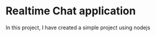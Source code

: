 <h1>Realtime Chat application</h1>
<p>In this project, I have created a simple project using nodejs</p>

